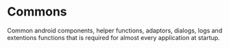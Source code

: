 # Commons
Common android components, helper functions, adaptors, dialogs, logs and extentions functions that is required for almost every application at startup.
